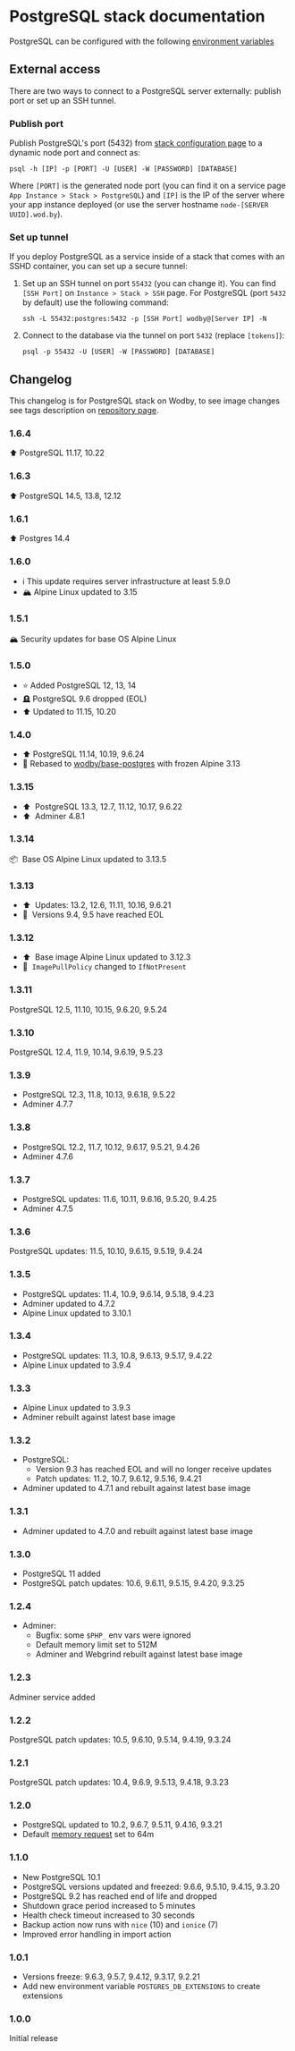 # PostgreSQL stack documentation

PostgreSQL can be configured with the following [environment variables](https://github.com/wodby/postgres#environment-variables)

## External access

There are two ways to connect to a PostgreSQL server externally: publish port or set up an SSH tunnel.

### Publish port

Publish PostgreSQL's port (5432) from [stack configuration page](../config.md#ports) to a dynamic node port and connect as:

```shell
psql -h [IP] -p [PORT] -U [USER] -W [PASSWORD] [DATABASE]
```

Where `[PORT]` is the generated node port (you can find it on a service page `App Instance > Stack > PostgreSQL`) and `[IP]` is the IP of the server where your app instance deployed (or use the server hostname `node-[SERVER UUID].wod.by`).

### Set up tunnel

If you deploy PostgreSQL as a service inside of a stack that comes with an SSHD container, you can set up a secure tunnel:

1. Set up an SSH tunnel on port `55432` (you can change it). You can find `[SSH Port]` on `Instance > Stack > SSH` page. For PostgreSQL (port `5432` by default) use the following command:    
    ```shell
    ssh -L 55432:postgres:5432 -p [SSH Port] wodby@[Server IP] -N
    ```
2. Connect to the database via the tunnel on port `5432` (replace `[tokens]`):
    ```shell
    psql -p 55432 -U [USER] -W [PASSWORD] [DATABASE]
    ```

## Changelog

This changelog is for PostgreSQL stack on Wodby, to see image changes see tags description on [repository page](https://github.com/wodby/postgres/releases).

### 1.6.4

⬆️ PostgreSQL 11.17, 10.22

### 1.6.3

⬆️ PostgreSQL 14.5, 13.8, 12.12

### 1.6.1

⬆️ Postgres 14.4

### 1.6.0

- ℹ️ This update requires server infrastructure at least 5.9.0
- 🏔 Alpine Linux updated to 3.15

### 1.5.1

🏔 Security updates for base OS Alpine Linux

### 1.5.0

- ⭐️ Added PostgreSQL 12, 13, 14
- 🪦 PostgreSQL 9.6 dropped (EOL)
- ⬆️ Updated to 11.15, 10.20

### 1.4.0

- ⬆️ PostgreSQL 11.14, 10.19, 9.6.24
- 🥶 Rebased to [wodby/base-postgres](https://github.com/wodby/base-postgres) with frozen Alpine 3.13

### 1.3.15

- ⬆️&nbsp; PostgreSQL 13.3, 12.7, 11.12, 10.17, 9.6.22
- ⬆️&nbsp; Adminer 4.8.1

### 1.3.14

📦&nbsp; Base OS Alpine Linux updated to 3.13.5

### 1.3.13

- ⬆️&nbsp; Updates: 13.2, 12.6, 11.11, 10.16, 9.6.21
- 🚨&nbsp; Versions 9.4, 9.5 have reached EOL

### 1.3.12

- ⬆️&nbsp; Base image Alpine Linux updated to 3.12.3
- 🦴&nbsp; `ImagePullPolicy` changed to `IfNotPresent`

### 1.3.11

PostgreSQL 12.5, 11.10, 10.15, 9.6.20, 9.5.24

### 1.3.10

PostgreSQL 12.4, 11.9, 10.14, 9.6.19, 9.5.23

### 1.3.9

- PostgreSQL 12.3, 11.8, 10.13, 9.6.18, 9.5.22
- Adminer 4.7.7

### 1.3.8

- PostgreSQL 12.2, 11.7, 10.12, 9.6.17, 9.5.21, 9.4.26
- Adminer 4.7.6

### 1.3.7

- PostgreSQL updates: 11.6, 10.11, 9.6.16, 9.5.20, 9.4.25
- Adminer 4.7.5

### 1.3.6

PostgreSQL updates: 11.5, 10.10, 9.6.15, 9.5.19, 9.4.24

### 1.3.5

- PostgreSQL updates: 11.4, 10.9, 9.6.14, 9.5.18, 9.4.23
- Adminer updated to 4.7.2
- Alpine Linux updated to 3.10.1

### 1.3.4

- PostgreSQL updates: 11.3, 10.8, 9.6.13, 9.5.17, 9.4.22
- Alpine Linux updated to 3.9.4

### 1.3.3

- Alpine Linux updated to 3.9.3
- Adminer rebuilt against latest base image

### 1.3.2

- PostgreSQL:
  - Version 9.3 has reached EOL and will no longer receive updates
  - Patch updates: 11.2, 10.7, 9.6.12, 9.5.16, 9.4.21
- Adminer updated to 4.7.1 and rebuilt against latest base image

### 1.3.1

* Adminer updated to 4.7.0 and rebuilt against latest base image

### 1.3.0

* PostgreSQL 11 added
* PostgreSQL patch updates: 10.6, 9.6.11, 9.5.15, 9.4.20, 9.3.25

### 1.2.4

* Adminer: 
    * Bugfix: some `$PHP_` env vars were ignored
    * Default memory limit set to 512M
    * Adminer and Webgrind rebuilt against latest base image

### 1.2.3

Adminer service added

### 1.2.2

PostgreSQL patch updates: 10.5, 9.6.10, 9.5.14, 9.4.19, 9.3.24

### 1.2.1

PostgreSQL patch updates: 10.4, 9.6.9, 9.5.13, 9.4.18, 9.3.23

### 1.2.0

* PostgreSQL updated to 10.2, 9.6.7, 9.5.11, 9.4.16, 9.3.21
* Default [memory request](../config.md#resources) set to 64m

### 1.1.0

* New PostgreSQL 10.1
* PostgreSQL versions updated and freezed: 9.6.6, 9.5.10, 9.4.15, 9.3.20
* PostgreSQL 9.2 has reached end of life and dropped
* Shutdown grace period increased to 5 minutes
* Health check timeout increased to 30 seconds
* Backup action now runs with `nice` (10) and `ionice` (7)
* Improved error handling in import action

### 1.0.1

* Versions freeze: 9.6.3, 9.5.7, 9.4.12, 9.3.17, 9.2.21
* Add new environment variable `POSTGRES_DB_EXTENSIONS` to create extensions

### 1.0.0

Initial release

